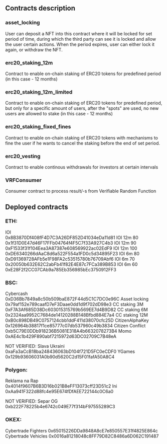 ## Contracts description

### asset_locking
User can deposit a NFT into this contract where it will be locked for set period of time, 
during which the third party can see it is locked and allow the user certain actions. 
When the period expires, user can either lock it again, or withdraw the NFT.

### erc20_staking_12m
Contract to enable on-chain staking of ERC20 tokens for predefined period 
(in this case - 12 months)

### erc20_staking_12m_limited
Contract to enable on-chain staking of ERC20 tokens for predefined period, 
but only for a specific amount of users, after the "spots" are used, no new users
are allowed to stake
(in this case - 12 months)

### erc20_staking_fixed_fines
Contract to enable on-chain staking of ERC20 tokens with mechanisms to fine the user
if he wants to cancel the staking before the end of set period.

### erc20_vesting
Contract to enable continous withdrawals for investors at certain intervals

### VRFConsumer
Consumer contract to process result/-s from Verifiable Random Function


## Deployed contracts
### ETH:
IOI             
0x8B3870Df408fF4D7C3A26DF852D41034eDa11d81
IOI 12m 80      
0x1f31D0E47d46F17FFb04764f4F5C7f33A927C4b3
IOI 12m 90      
0xF1533f31f104Eea3A87387e608569922ac02EdF9
IOI 12m 100     
0xDE6340266dAaC8d6a522F554a1FD0c5d34895F23
IOI 6m 80       
0xD91369728AFb5e1F98FA2c53515780b76709Abf6
IOI 6m 70       
0x20050b632E62C2abFb41f82E4E87c7FCa389B853
IOI 6m 60       
0xE28F2f2CC07CAb9a785Eb356985bEc3750912FF3

### BSC:
Cybercash       
0xD36Bb7849a8c50b509baE872F44d5C1C7DC0e96C
Asset locking   
0x79af152e789caafD7eF3Daae0dd1d9f702dD98e3
CC staking 3M   
0xF7A3Af685D38Dc603015315769b569EE7d4B9D82
CC staking 6M   
0x2324aa9952C7684de14120288B148Bfbd884E7a4
CC staking 12M  
0xB0c898DB49C0757124cbb1ddF411d38070cfc25D
CitizenAlphaKey     
0x126964b38817f1ce85777c07db537960c49b3834
Citizen Conflict    
0xb5C79E0DDb918236B5081E318A4b6632078273B4
Momo                
0xAE4c1b429F890abf7215972d63DC02709C7B48eA

NOT VERIFIED:
Slava Ukraini       
0xaFa3aCcB18ba248436063bD104f721D5FC0eCDF0
YGames              
0x129b93606031A0b90d5620C2d15F01fafA50A8C4

### Polygon:
Reklama na Rap      
0x4014f9607B6B3D16b021B8eFF13073cff23D51c2
Ini                 
0xAa941F322d88fc4e95E674fDfAEE722144c0C6a0

NOT VERIFIED:
Separ OG            
0xb222F78225b4e6742c049E77f314bF97555289C3

### OKEX:
Cybertrade Fighters 
0x65015226DDa9848A8cE7e850557E31f4825E864c
Cybertrade Vehicles 
0x0016a81218048c8FF79D82C8486a6D062C191487

